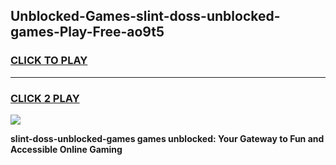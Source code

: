 
## Unblocked-Games-slint-doss-unblocked-games-Play-Free-ao9t5
<h3>
<a href="https://premium76.site?title=slint-doss-unblocked-games&ref=18A">CLICK TO PLAY</a></h3>
<hr>

<h3>
<a href="https://premium76.site?title=slint-doss-unblocked-games&ref=18A">CLICK 2 PLAY</a>
  
</h3>

<a href="https://premium76.site?title=slint-doss-unblocked-games&ref=18A"><img src="https://clearcache.store/games.png"></a>


**slint-doss-unblocked-games games unblocked: Your Gateway to Fun and Accessible Online Gaming**
